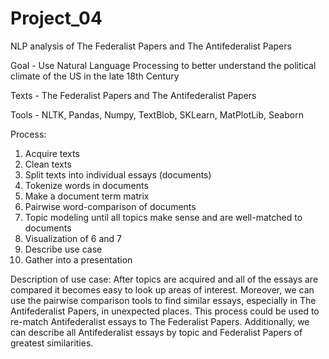 # Project_04
NLP analysis of The Federalist Papers and The Antifederalist Papers

Goal - Use Natural Language Processing to better understand the political climate of the US in the late 18th Century

Texts - The Federalist Papers and The Antifederalist Papers

Tools - NLTK, Pandas, Numpy, TextBlob, SKLearn, MatPlotLib, Seaborn

Process:
1. Acquire texts
2. Clean texts
3. Split texts into individual essays (documents)
4. Tokenize words in documents
5. Make a document term matrix
6. Pairwise word-comparison of documents
7. Topic modeling until all topics make sense and are well-matched to documents
8. Visualization of 6 and 7
9. Describe use case
10. Gather into a presentation

Description of use case:
After topics are acquired and all of the essays are compared it becomes easy to look up areas of interest.
Moreover, we can use the pairwise comparison tools to find similar essays, especially in The Antifederalist Papers,
in unexpected places. This process could be used to re-match Antifederalist essays to The Federalist Papers.
Additionally, we can describe all Antifederalist essays by topic and Federalist Papers of greatest similarities.
